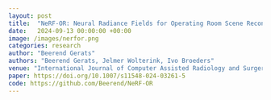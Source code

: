 ```yaml
---
layout: post
title:  "NeRF-OR: Neural Radiance Fields for Operating Room Scene Reconstruction from Sparse-View RGB-D Videos"
date:   2024-09-13 00:00:00 +00:00
image: /images/nerfor.png
categories: research
author: "Beerend Gerats"
authors: "Beerend Gerats, Jelmer Wolterink, Ivo Broeders"
venue: "International Journal of Computer Assisted Radiology and Surgery"
paper: https://doi.org/10.1007/s11548-024-03261-5
code: https://github.com/Beerend/NeRF-OR
---
```

